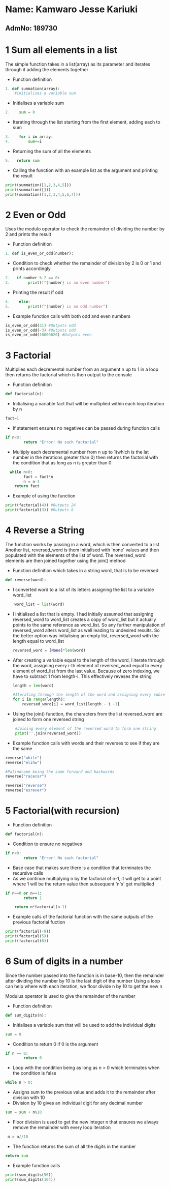 
# Name: Kamwaro Jesse Kariuki
AdmNo: 189730
---

# 1 Sum all elements in a list
The simple function takes in a list(array) as its parameter and iterates through it adding the elements together


+ Function definition
``` python
1. def summation(array):
    #initialises a variable sum
```
+  Initialises a variable sum
``` python
2.    sum = 0
```
+ Iterating through the list starting from the first element, adding each to sum
 ``` python
3.    for i in array:
4.        sum+=i
```
+ Returning the sum of all the elements
``` python
5.   return sum
```

+ Calling the function with an example list as the argument and printing the result
``` python
print(summation([1,2,3,4,5]))
print(summation([]))
print(summation([1,2,3,4,5,6,7]))
```
# 2 Even or Odd
Uses the modulo operator to check the remainder of dividing the number by 2 and prints the result

+ Function definition
``` python
1. def is_even_or_odd(number):
```
+ Condition to check whether the remainder of division by 2 is 0 or 1 and prints accordingly
```python
2.   if number % 2 == 0:
3.        print(f"{number} is an even number")
```
+ Printing the result if odd
```python
4.    else:
5.        print(f"{number} is an odd number")
```



+ Example function calls with both odd and even numbers
```python
is_even_or_odd(31) #Outputs odd
is_even_or_odd(-3) #Outputs odd
is_even_or_odd(10000020) #Outputs even
```

# 3 Factorial
Multiplies each decremental number from an argument n up to 1 in a loop then returns the factorial which is then output to the console

+ Function definition
```python
def factorial(n):
```

+ Initialising a variable fact that will be multiplied within each loop iteration by n
```python
fact=1
```
+ If statement ensures no negatives can be passed during function calls
```python
if n<0:
        return "Error! No such factorial"
```
    
 
        
+ Multiply each decremental number from n up to 1(which is the lat number in the iterations greater than 0) then returns the factorial with the condition that as long as n is greater than 0
```python
  while n>0:
        fact = fact*n
        n = n-1
    return fact
```
+ Example of using the function
```python
print(factorial(4)) #Outputs 24
print(factorial(3)) #Outputs 6
```



# 4 Reverse a String

The function works by passing in a word, which is then converted to a list 
Another list, reversed_word is them initialised with 'none' values and then populated with the elements of the list of word.
The reversed_word elements are then joined together using the join() method

+ Function definition which takes in a string word, that is to be reversed
``` python
def reverse(word):
```
+ I converted word to a list of its letters assigning the list to a variable word_list
``` python
    word_list = list(word)
```
+ I initialised a list that is empty. I had initially assumed that assigning reversed_word to word_list creates a copy of word_list but it actually points to the same reference as word_list. So any further manipulation of reversed_word alters word_list as well leading to undesired results. So the better option was initialising an empty list, reversed_word with the length equal to word_list

    ``` python
    reversed_word = [None]*len(word)
    ```
+ After creating a variable equal to the length of the word, I iterate through the word, assigning every i-th element of reversed_word equal to every element of word_list from the last value. Because of zero indexing, we have to subtract 1 from length-i. This effectively reveses the string
    ``` python
    length = len(word)

    #Iterating through the length of the word and assigning every subsequent element of the empty list to every element from the last backwards
    for i in range(length):
        reversed_word[i] = word_list[length - i -1]
  ```
+ Using the join() function, the characters from the list reversed_word are joined to form one reversed string
   ``` python 
    #Joining every element of the reversed word to form one string
    print(''.join(reversed_word))
    ```

+ Example function calls with words and their reverses to see if they are the same
``` python
reverse("while")
reverse("elihw")

#Palindrome being the same forward and backwards
reverse("racecar")

reverse("reverse")
reverse("esrever")
```
# 5 Factorial(with recursion)


+ Function definition
```python
def factorial(n):
```

+ Condition to ensure no negatives
```python
if n<0:
        return "Error! No such factorial"
```
    
+ Base case that makes sure there is a condition that terminates the recursive calls
+ As we continue multiplying n by the factorial of n-1, it will get to a point where 1 will be the return value then subsequent 'n's' get multiplied
```python
if n==0 or n==1:
        return 1

    return n*factorial(n-1)
```
    

+ Example calls of the factorial function with the same outputs of the previous factorial fuction
```python
print(factorial(-9))
print(factorial(5))
print(factorial(6))
```

# 6 Sum of digits in a number
Since the number passed into the function is in base-10, then the remainder after dividing the number by 10 is the last digit of the number
Using a loop can help where with each iteration, we floor divide n by 10 to get the new n


Modulus operator is used to give the remainder of the number
+ Function definition
```python
def sum_digits(n):
```


+ Initialises a variable sum that will be used to add the individual digits
```python
sum = 0
```
    
+ Condition to return 0 if 0 is the argument
```python
if n == 0:
        return 0
```
    
+ Loop with the condition being as long as n > 0 which terminates when the condition is false
```python
while n > 0:
```
    
+ Assigns sum to the previous value and adds it to the remainder after division with 10
+ Division by 10 gives an individual digit for any decimal number 
```python
sum = sum + n%10
```
        

+ Floor division is used to get the new integer n that ensures we always remove the remainder with every loop iteration
```python
 n = n//10
```
       
+ The function returns the sum of all the digits in the number
```python
return sum
```
    
+ Example function calls
```python
print(sum_digits(56))
print(sum_digits(104))
```

